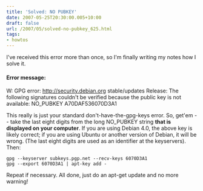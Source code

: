 ```yaml
---
title: 'Solved: NO PUBKEY'
date: 2007-05-25T20:30:00.005+10:00
draft: false
url: /2007/05/solved-no-pubkey_625.html
tags: 
- howtos
---
```


I've received this error more than once, so I'm finally writing my notes how I solve it.  

#### Error message:

  
W: GPG error: http://security.debian.org stable/updates Release: The following signatures couldn't be verified because the public key is not available: NO\_PUBKEY A70DAF536070D3A1  
  
This really is just your standard don't-have-the-gpg-keys error. So, get'em -- take the last eight digits from the long NO\_PUBKEY string **that is displayed on your computer**. If you are using Debian 4.0, the above key is likely correct; if you are using Ubuntu or another version of Debian, it will be wrong. (The last eight digits are used as an identifier at the keyservers). Then:  
```
gpg --keyserver subkeys.pgp.net --recv-keys 6070D3A1
gpg --export 6070D3A1 | apt-key add -
```  
  
Repeat if necessary. All done, just do an apt-get update and no more warning!